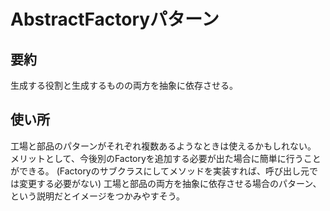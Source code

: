 # AbstractFactoryパターン

## 要約
生成する役割と生成するものの両方を抽象に依存させる。

## 使い所
工場と部品のパターンがそれぞれ複数あるようなときは使えるかもしれない。
メリットとして、今後別のFactoryを追加する必要が出た場合に簡単に行うことができる。
(Factoryのサブクラスにしてメソッドを実装すれば、呼び出し元では変更する必要がない)
工場と部品の両方を抽象に依存させる場合のパターン、という説明だとイメージをつかみやすそう。
